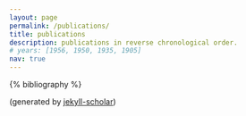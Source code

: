 ```yaml
---
layout: page
permalink: /publications/
title: publications
description: publications in reverse chronological order.
# years: [1956, 1950, 1935, 1905]
nav: true
---
```

<!-- _pages/publications.md -->
<div class="publications">

<!-- {%- for y in page.years %}
  <h2 class="year">{{y}}</h2>
  {% bibliography -f papers -q @*[year={{y}}]* %}
{% endfor %} -->

{% bibliography %}

(generated by <a href="https://github.com/inukshuk/jekyll-scholar">jekyll-scholar</a>)

</div>
